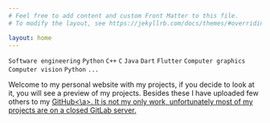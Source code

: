 ```yaml
---
# Feel free to add content and custom Front Matter to this file.
# To modify the layout, see https://jekyllrb.com/docs/themes/#overriding-theme-defaults

layout: home
---
```


`Software engineering` `Python` `C++` `C` `Java` `Dart` `Flutter` `Computer graphics` `Computer vision` `Python` `...`

Welcome to my personal website with my projects, if you decide to look at it, you will see a preview of my projects. Besides these I have uploaded few others to my <a href="https://github.com/PavelKriz">GitHub<\a>. It is not my only work, unfortunately most of my projects are on a closed GitLab server. 

